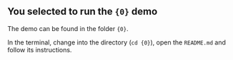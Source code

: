 ## You selected to run the `{0}` demo

The demo can be found in the folder `{0}`.

In the terminal, change into the directory (`cd {0}`), open the `README.md` and follow its instructions.

&nbsp;

